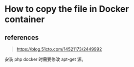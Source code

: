 # How to copy the file in Docker container

## references

> https://blog.51cto.com/14521173/2449992

安装 php docker 时需要修改 apt-get 源。

## 